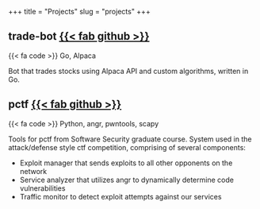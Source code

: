 +++
title = "Projects"
slug = "projects"
+++

## trade-bot [{{< fab github >}}](https://github.com/emanuelboderash/trade-bot)
{{< fa code >}} Go, Alpaca

Bot that trades stocks using Alpaca API and custom algorithms, written in Go.

## pctf [{{< fab github >}}](https://github.com/emanuelboderash/pctf)
{{< fa code >}} Python, angr, pwntools, scapy

Tools for pctf from Software Security graduate course. System used in the attack/defense style ctf competition, comprising of several components:

  - Exploit manager that sends exploits to all other opponents on the network
  - Service analyzer that utilizes angr to dynamically determine code vulnerabilities
  - Traffic monitor to detect exploit attempts against our services